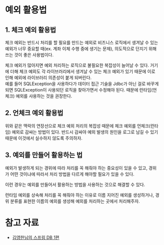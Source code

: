 # 예외 활용법

## 1. 체크 예외 활용법

체크 예외는 반드시 처리를 할 필요를 만드는 예외로 비즈니스 로직에서 생겨날 수 있는 예외가 너무 중요할 때(ex. 계좌 이체 수행 중에 생기는 문제), 의도적으로 던지기 위해 쓰는 것이 좋은 사용법이다.  

체크 예외가 많아지면 예외 처리하는 로직으로 불필요한 복잡성이 늘어날 수 있다.
거기에 더해 체크 예외도 각 라이브러리에서 생겨날 수 있는 체크 예외가 있기 때문에 이로 인해 예외에 라이브러리 의존성이 붙게 되버린다.  
예를 들어 SQLException을 사용하다가 데이터 접근 기술을 Jdbc가 아닌 걸로 바꾸게 되면 SQLException이 사용되던 로직을 찾아가면서 수정해야 된다. 
때문에 런타임(언체크) 예외를 사용하는 것을 권장한다.  

## 2. 언체크 예외 활용법

위와 같은 맥락의 연장선으로 체크 예외 처리의 복잡성 때문에 체크 예외를 언체크(런타임) 예외로 감싸는 방법이 있다. 반드시 감싸야 예외 발생의 원인을 로그로 남길 수 있기 때문에 이것에서 실수하지 않도록 주의하자.

## 3. 예외를 만들어 활용하는 법

예외가 발생하게 되는 경위에 따라 처리를 꼭 해줘야 하는 중요성이 있을 수 있고, 경위가 어떤 것이냐에 따라서 처리 방법을 다르게 해야할 필요가 있을 수 있다.

이런 경우는 예외를 만들어서 활용하는 방법을 사용하는 것으로 해결할 수 있다. 

런타임 예외를 상속해 처리를 꼭 해줘야 하는 이유로 이름 지어진 예외를 생성하거나, 경위 분류를 표현한 이름의 예외를 생성해 예외를 처리하는 곳에서 처리해주자.




# 참고 자료
- [김영한님의 스프링 DB 1편](https://www.inflearn.com/course/%EC%8A%A4%ED%94%84%EB%A7%81-db-1/dashboard)